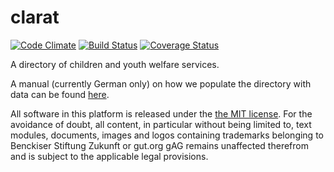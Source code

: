 clarat
======

[![Code Climate](https://codeclimate.com/github/clarat-org/clarat/badges/gpa.svg)](https://codeclimate.com/github/clarat-org/clarat) [![Build Status](https://travis-ci.org/clarat-org/clarat.svg?branch=master)](https://travis-ci.org/clarat-org/clarat) [![Coverage Status](https://img.shields.io/coveralls/clarat-org/clarat.svg)](https://coveralls.io/r/clarat-org/clarat)

A directory of children and youth welfare services.

A manual (currently German only) on how we populate the directory with data can be found [here](http://www.benckiser-stiftung.org/blog/wp-content/uploads/2015/01/clarat-Manual-published-23Jan2015.pdf).

All software in this platform is released under the [the MIT license](LICENSE). For the avoidance of doubt, all content, in particular without being limited to, text modules, documents, images and logos containing trademarks belonging to Benckiser Stiftung Zukunft or gut.org gAG remains unaffected therefrom and is subject to the applicable legal provisions.
